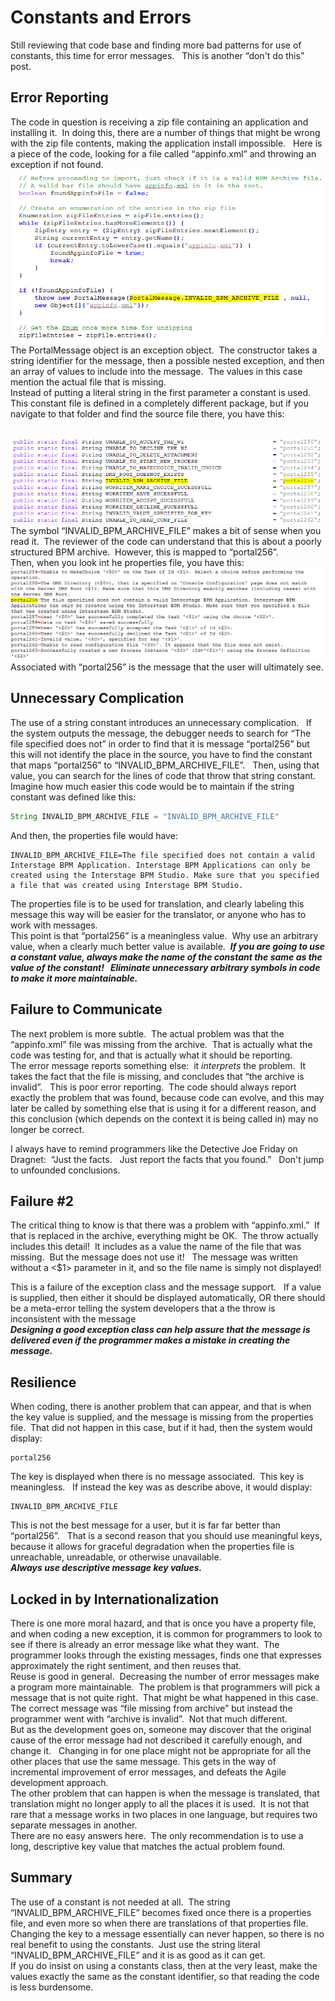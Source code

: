 #  Constants and Errors

Still reviewing that code base and finding more bad patterns for use of constants, this time for error messages.   This is another “don't do this” post.

## Error Reporting

The code in question is receiving a zip file containing an application and installing it.  In doing this, there are a number of things that might be wrong with the zip file contents, making the application install impossible.   Here is a piece of the code, looking for a file called “appinfo.xml” and throwing an exception if not found.  
![error1](constants-and-errors-img1.png)  
The PortalMessage object is an exception object.  The constructor takes a string identifier for the message, then a possible nested exception, and then an array of values to include into the message.  The values in this case mention the actual file that is missing.  
Instead of putting a literal string in the first parameter a constant is used.  This constant file is defined in a completely different package, but if you navigate to that folder and find the source file there, you have this:

  ![error2](constants-and-errors-img2.png)  
The symbol “INVALID\_BPM\_ARCHIVE\_FILE” makes a bit of sense when you read it.  The reviewer of the code can understand that this is about a poorly structured BPM archive.  However, this is mapped to “portal256”.  
Then, when you look int he properties file, you have this:  
![error3](constants-and-errors-img3.png)  
Associated with “portal256” is the message that the user will ultimately see.

## Unnecessary Complication

The use of a string constant introduces an unnecessary complication.   If the system outputs the message, the debugger needs to search for “The file specified does not” in order to find that it is message “portal256” but this will not identify the place in the source, you have to find the constant that maps “portal256” to “INVALID\_BPM\_ARCHIVE\_FILE”.   Then, using that value, you can search for the lines of code that throw that string constant.  
Imagine how much easier this code would be to maintain if the string constant was defined like this:

```java
String INVALID_BPM_ARCHIVE_FILE = "INVALID_BPM_ARCHIVE_FILE"
```


And then, the properties file would have:

```
INVALID_BPM_ARCHIVE_FILE=The file specified does not contain a valid
Interstage BPM Application. Interstage BPM Applications can only be
created using the Interstage BPM Studio. Make sure that you specified
a file that was created using Interstage BPM Studio.
```


The properties file is to be used for translation, and clearly labeling this message this way will be easier for the translator, or anyone who has to work with messages.  
This point is that “portal256” is a meaningless value.  Why use an arbitrary value, when a clearly much better value is available.  **_If you are going to use a constant value, always make the name of the constant the same as the value of the constant!   Eliminate unnecessary arbitrary symbols in code to make it more maintainable._**

## Failure to Communicate

The next problem is more subtle.  The actual problem was that the “appinfo.xml” file was missing from the archive.  That is actually what the code was testing for, and that is actually what it should be reporting.  
The error message reports something else:  it _interprets_ the problem.  It takes the fact that the file is missing, and concludes that “the archive is invalid”.   This is poor error reporting.  The code should always report exactly the problem that was found, because code can evolve, and this may later be called by something else that is using it for a different reason, and this conclusion (which depends on the context it is being called in) may no longer be correct. 

I always have to remind programmers like the Detective Joe Friday on Dragnet:  “Just the facts.   Just report the facts that you found.”   Don't jump to unfounded conclusions.

## Failure #2

The critical thing to know is that there was a problem with “appinfo.xml.”  If that is replaced in the archive, everything might be OK.  The throw actually includes this detail!  It includes as a value the name of the file that was missing.  But the message does not use it!   The message was written without a &lt;$1&gt; parameter in it, and so the file name is simply not displayed!  

This is a failure of the exception class and the message support.   If a value is supplied, then either it should be displayed automatically, OR there should be a meta-error telling the system developers that a the throw is inconsistent with the message  
**_Designing a good exception class can help assure that the message is delivered even if the programmer makes a mistake in creating the message._** 

## Resilience

When coding, there is another problem that can appear, and that is when the key value is supplied, and the message is missing from the properties file.  That did not happen in this case, but if it had, then the system would display:

```
portal256
```


The key is displayed when there is no message associated.  This key is meaningless.   If instead the key was as describe above, it would display:

```
INVALID_BPM_ARCHIVE_FILE
```


This is not the best message for a user, but it is far far better than “portal256”.   That is a second reason that you should use meaningful keys, because it allows for graceful degradation when the properties file is unreachable, unreadable, or otherwise unavailable.  
**_Always use descriptive message key values._**

## Locked in by Internationalization

There is one more moral hazard, and that is once you have a property file, and when coding a new exception, it is common for programmers to look to see if there is already an error message like what they want.  The programmer looks through the existing messages, finds one that expresses approximately the right sentiment, and then reuses that.  
Reuse is good in general.  Decreasing the number of error messages make a program more maintainable.  The problem is that programmers will pick a message that is not quite right.  That might be what happened in this case.  The correct message was “file missing from archive” but instead the programmer went with “archive is invalid”.  Not that much different.  
But as the development goes on, someone may discover that the original cause of the error message had not described it carefully enough, and change it.   Changing in for one place might not be appropriate for all the other places that use the same message. This gets in the way of incremental improvement of error messages, and defeats the Agile development approach.  
The other problem that can happen is when the message is translated, that translation might no longer apply to all the places it is used.  It is not that rare that a message works in two places in one language, but requires two separate messages in another.  
There are no easy answers here.  The only recommendation is to use a long, descriptive key value that matches the actual problem found.

## Summary

The use of a constant is not needed at all.  The string “INVALID\_BPM\_ARCHIVE\_FILE” becomes fixed once there is a properties file, and even more so when there are translations of that properties file.  Changing the key to a message essentially can never happen, so there is no real benefit to using the constants.  Just use the string literal “INVALID\_BPM\_ARCHIVE\_FILE” and it is as good as it can get.  
If you do insist on using a constants class, then at the very least, make the values exactly the same as the constant identifier, so that reading the code is less burdensome.